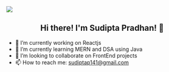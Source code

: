 <img src="https://raw.githubusercontent.com/louislow81/louislow81/master/assets/cover.jpg" align="center">

<h2 align="center"> Hi there! I'm Sudipta Pradhan! 👋 </h2>


- 🔭 I’m currently working on Reactjs
- 🌱 I’m currently learning MERN and DSA using Java
- 👯 I’m looking to collaborate on FrontEnd projects
- 📫 How to reach me: sudiptap141@gmail.com



